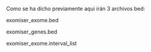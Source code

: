 Como se ha dicho previamente aqui irán 3 archivos bed:

exomiser_exome.bed

exomiser_genes.bed

exomiser_exome.interval_list
